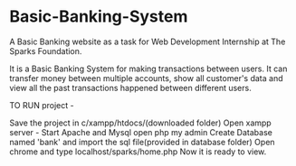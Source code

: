 # Basic-Banking-System
A Basic Banking website as a task for Web Development Internship at The Sparks Foundation.

It is a Basic Banking System for making transactions between users. It can transfer money between multiple accounts, show all customer's data and view all the past transactions happened between different users.

TO RUN project -

Save the project in c/xampp/htdocs/(downloaded folder)
Open xampp server - Start Apache and Mysql open php my admin
Create Database named 'bank' and import the sql file(provided in database folder)
Open chrome and type localhost/sparks/home.php
Now it is ready to view.
